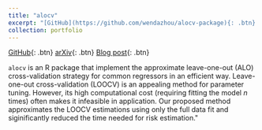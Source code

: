 ```yaml
---
title: "alocv"
excerpt: "[GitHub](https://github.com/wendazhou/alocv-package){: .btn} [arXiv](https://arxiv.org/abs/1810.02716){: .btn} [Blog post](https://randetermined.wordpress.com/2019/01/29/approximate-leave-one-out-cross-validation-for-fast-parameter-tuning/){: .btn} <br/> <br/> `alocv` is an R package that implement the approximate leave-one-out (ALO) cross-validation strategy for common regressors in an efficient way. Leave-one-out cross-validation (LOOCV) is an appealing method for parameter tuning. However, its high computational cost (requiring fitting the model $n$ times) often makes it infeasible in application. Our proposed method approximates the LOOCV estimations using only the full data fit and siginificantly reduced the time needed for risk estimation."
collection: portfolio
---
```

[GitHub](https://github.com/wendazhou/alocv-package){: .btn} [arXiv](https://arxiv.org/abs/1810.02716){: .btn} [Blog post](https://randetermined.wordpress.com/2019/01/29/approximate-leave-one-out-cross-validation-for-fast-parameter-tuning/){: .btn}

`alocv` is an R package that implement the approximate leave-one-out (ALO) cross-validation strategy for common regressors in an efficient way. Leave-one-out cross-validation (LOOCV) is an appealing method for parameter tuning. However, its high computational cost (requiring fitting the model $n$ times) often makes it infeasible in application. Our proposed method approximates the LOOCV estimations using only the full data fit and siginificantly reduced the time needed for risk estimation."